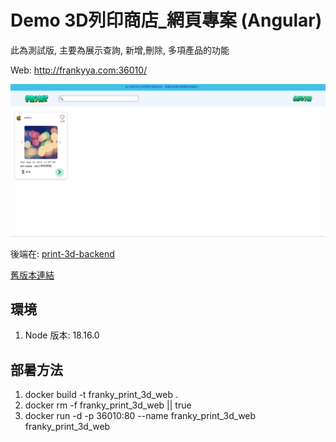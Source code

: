 # Demo 3D列印商店\_網頁專案 (Angular)

此為測試版, 主要為展示查詢, 新增,刪除, 多項產品的功能

Web: http://frankyya.com:36010/

![](./doc/demo-print-3d-web.gif)

後端在: [print-3d-backend](https://github.com/franky3020/DogeStore)

[舊版本連結](https://github.com/franky3020/doge_store_front)

## 環境

1. Node 版本: 18.16.0

## 部暑方法

1. docker build -t franky_print_3d_web .
2. docker rm -f franky_print_3d_web || true
3. docker run -d -p 36010:80 --name franky_print_3d_web franky_print_3d_web
